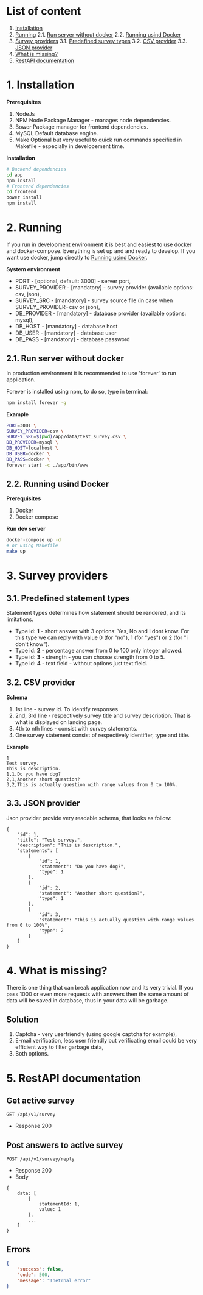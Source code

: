 # List of content

1. [Installation](#1-installation)
2. [Running](#2-running)
2.1. [Run server without docker](#21-run-server-without-docker)
2.2. [Running usind Docker](#22-running-usind-docker)
3. [Survey providers](#3-survey-providers)
3.1. [Predefined survey types](#31-predefined-survey-types)
3.2. [CSV provider](#32-csv-provider)
3.3. [JSON provider](#33-json-provider)
4. [What is missing?](#4-what-is-missing)
5. [RestAPI documentation](#5-restapi-documentation)

# 1. Installation

**Prerequisites**

1. NodeJs
2. NPM
   Node Package Manager - manages node dependencies.
3. Bower
   Package manager for frontend dependencies.
4. MySQL
   Default database engine.
5. Make
   Optional but very useful to quick run commands specified in Makefile - especially in developement time.

**Installation**

```bash
# Backend dependencies
cd app
npm install
# Frontend dependencies
cd frontend
bower install
npm install
```

# 2. Running

If you run in development environment it is best and easiest to use docker and docker-compose.
Everything is set up and and ready to develop. If you want use docker, jump directly to [Running usind Docker](#22-running-usind-docker).

**System environment**

- PORT - [optional, default: 3000] - server port,
- SURVEY_PROVIDER - [mandatory] - survey provider (available options: csv, json),
- SURVEY_SRC - [mandatory] - survey source file (in case when SURVEY_PROVIDER=csv or json),
- DB_PROVIDER - [mandatory] - database provider (available options: mysql),
- DB_HOST - [mandatory] - database host
- DB_USER - [mandatory] - database user
- DB_PASS - [mandatory] - database password

## 2.1. Run server without docker

In production environment it is recommended to use 'forever' to run application.

Forever is installed using npm, to do so, type in terminal:

```bash
npm install forever -g
```

**Example**

```bash
PORT=3001 \
SURVEY_PROVIDER=csv \
SURVEY_SRC=$(pwd)/app/data/test_survey.csv \
DB_PROVIDER=mysql \
DB_HOST=localhost \
DB_USER=docker \
DB_PASS=docker \
forever start -c ./app/bin/www
```

## 2.2. Running usind Docker

**Prerequisites**

1. Docker
2. Docker compose

**Run dev server**

```bash
docker-compose up -d
# or using Makefile
make up
```

# 3. Survey providers

## 3.1. Predefined statement types

Statement types determines how statement should be rendered, and its limitations.

 - Type id: **1** - short answer with 3 options: Yes, No and I dont know.
   For this type we can reply with value 0 (for "no"), 1 (for "yes") or 2 (for "i don't know").
 - Type id: **2** - percentage answer from 0 to 100 only integer allowed.
 - Type id: **3** - strength - you can choose strength from 0 to 5.
 - Type id: **4** - text field - without options just text field.

## 3.2. CSV provider

**Schema**

1. 1st line - survey id. To identify responses.
2. 2nd, 3rd line - respectively survey title and survey description. That is what is displayed on landing page.
4. 4th to nth lines - consist with survey statements.
5. One survey statement consist of respectively identifier, type and title.

**Example**

```
1
Test survey.
This is description.
1,1,Do you have dog?
2,1,Another short question?
3,2,This is actually question with range values from 0 to 100%.
```

## 3.3. JSON provider

Json provider provide very readable schema, that looks as follow:

```
{
    "id": 1,
    "title": "Test survey.",
    "description": "This is description.",
    "statements": [
        {
            "id": 1,
            "statement": "Do you have dog?",
            "type": 1
        },
        {
            "id": 2,
            "statement": "Another short question?",
            "type": 1
        },
        {
            "id": 3,
            "statement": "This is actually question with range values from 0 to 100%",
            "type": 2
        }
    ]
}
```

# 4. What is missing?

There is one thing that can break application now and its very trivial.
If you pass 1000 or even more requests with answers then the same amount of data will be saved in database,
thus in your data will be garbage.

## Solution

1. Captcha - very userfriendly (using google captcha for example),
2. E-mail verification, less user friendly but verificating email could be very efficient way to filter garbage data,
3. Both options.

# 5. RestAPI documentation

## Get active survey
    GET /api/v1/survey

 + Response 200

## Post answers to active survey
    POST /api/v1/survey/reply

 + Response 200
 + Body

```
{
    data: [
        {
            statementId: 1,
            value: 1
        },
        ...
    ]
}
```

## Errors

```json
{
    "success": false,
    "code": 500,
    "message": "Inetrnal error"
}
```
